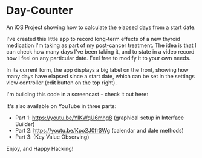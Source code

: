 # Day-Counter
An iOS Project showing how to calculate the elapsed days from a start date.

I've created this little app to record long-term effects of a new thyroid medication I'm taking as part of my post-cancer treatment. 
The idea is that I can check how many days I've been taking it, and to state in a video record how I feel on any particular date.
Feel free to modify it to your own needs.

In its current form, the app displays a big label on the front, showing how many days have elapsed since a start date, 
which can be set in the settings view controller (edit button on the top right).

I'm building this code in a screencast - check it out here:

It's also available on YouTube in three parts:
* Part 1: https://youtu.be/YIKWqU6mhg8 (graphical setup in Interface Builder)
* Part 2: https://youtu.be/Kpo2J0frSWg (calendar and date methods)
* Part 3: (Key Value Observing)

Enjoy, and Happy Hacking!
